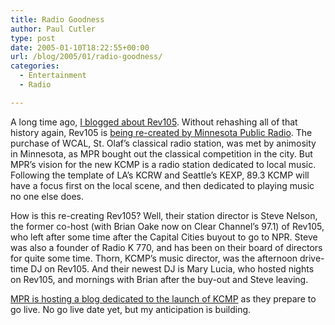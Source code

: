 ```yaml
---
title: Radio Goodness
author: Paul Cutler
type: post
date: 2005-01-10T18:22:55+00:00
url: /blog/2005/01/radio-goodness/
categories:
  - Entertainment
  - Radio

---
```

A long time ago, [I blogged about Rev105][1]. Without rehashing all of that history again, Rev105 is [being re-created by Minnesota Public Radio][2]. The purchase of WCAL, St. Olaf&#8217;s classical radio station, was met by animosity in Minnesota, as MPR bought out the classical competition in the city. But MPR&#8217;s vision for the new KCMP is a radio station dedicated to local music. Following the template of LA&#8217;s KCRW and Seattle&#8217;s KEXP, 89.3 KCMP will have a focus first on the local scene, and then dedicated to playing music no one else does.

How is this re-creating Rev105? Well, their station director is Steve Nelson, the former co-host (with Brian Oake now on Clear Channel&#8217;s 97.1) of Rev105, who left after some time after the Capital Cities buyout to go to NPR. Steve was also a founder of Radio K 770, and has been on their board of directors for quite some time. Thorn, KCMP&#8217;s music director, was the afternoon drive-time DJ on Rev105. And their newest DJ is Mary Lucia, who hosted nights on Rev105, and mornings with Brian after the buy-out and Steve leaving.

[MPR is hosting a blog dedicated to the launch of KCMP][3] as they prepare to go live. No go live date yet, but my anticipation is building.

 [1]: http://www.paulcutler.org/blog/index.php?p=98
 [2]: http://access.minnesota.publicradio.org/press_releases/releases/20041216_wcallaunch.php
 [3]: http://www.publicradio.org/columns/minnesota/conversation/